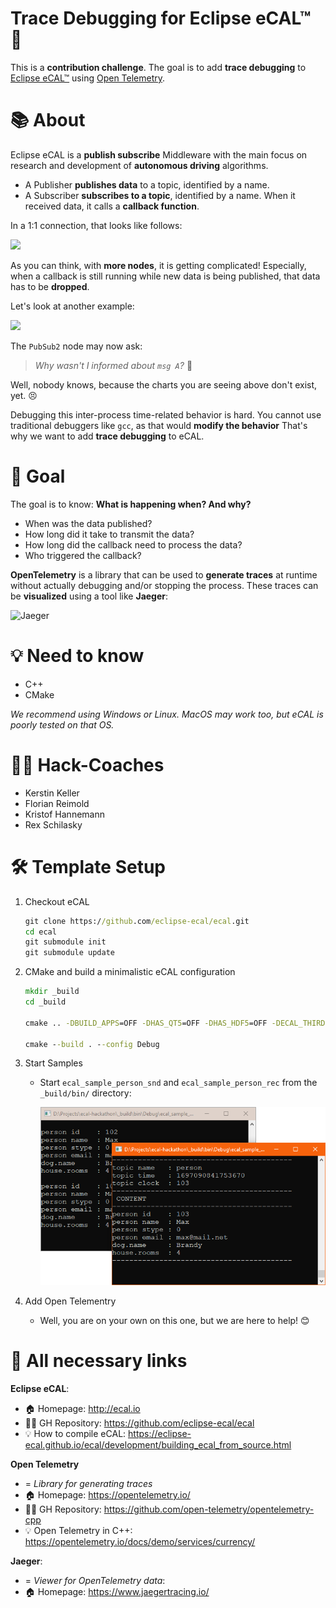 # Trace Debugging for Eclipse eCAL™ 🐛

This is a **contribution challenge**. The goal is to add **trace debugging** to [Eclipse eCAL™](http://ecal.io) using [Open Telemetry](https://opentelemetry.io/).

# 📚 About

Eclipse eCAL is a **publish subscribe** Middleware with the main focus on research and development of **autonomous driving** algorithms.

- A Publisher **publishes data** to a topic, identified by a name.
- A Subscriber **subscribes to a topic**, identified by a name. When it received data, it calls a **callback function**.

In a 1:1 connection, that looks like follows:

[![](https://mermaid.ink/img/pako:eNq1kMsKwjAQRX8lzLr-QBYFH1tB6DabSTJtg0mqeQhS-u9GIxQE3Tmrmbl35sKZQU2agEOkayav6GBwCOiEZ6VOWVoTRwqbtu2yjCoYSYEzFwe2rRZUydwwEVv1Kqzzx_EerZWoztWm6euHX-m7P6ZDA46CQ6MLl_lpFJBGciSAl1ZTj9kmAcIvxYo5Td3dK-ApZGogX3R598YIvEcby5a0SVM4VtYv5MsDKi6Cyg?type=svg)](https://mermaid.live/edit#pako:eNq1kMsKwjAQRX8lzLr-QBYFH1tB6DabSTJtg0mqeQhS-u9GIxQE3Tmrmbl35sKZQU2agEOkayav6GBwCOiEZ6VOWVoTRwqbtu2yjCoYSYEzFwe2rRZUydwwEVv1Kqzzx_EerZWoztWm6euHX-m7P6ZDA46CQ6MLl_lpFJBGciSAl1ZTj9kmAcIvxYo5Td3dK-ApZGogX3R598YIvEcby5a0SVM4VtYv5MsDKi6Cyg)

As you can think, with **more nodes**, it is getting complicated! Especially, when a callback is still running while new data is being published, that data has to be **dropped**.

Let's look at another example:

[![](https://mermaid.ink/img/pako:eNptkT-PwjAMxb9K5AkkGOiYAQmubKCrrmsWN3FLRP4caXLSCfHdL0CFeoVMjv3eT0_2BaRXBBx6OidykkqNXUArHMuvSo3R_ZHCcr3OdZ2aFWe279jmMUcZ9Q9GYsPw6bp9xp69dx37QGMalKcpewrfsln59VlVu3L-HlgMIdjMeqVbTWoQKnqfaNItxthijP0f8QWXjbAAS8GiVnlpl5tOQDySJQE8l4paTCYKEO6apZiir3-dBB5DogWkb5Vpw46Bt2j63CWlow-HxyHu97j-ARlshOw?type=svg)](https://mermaid.live/edit#pako:eNptkT-PwjAMxb9K5AkkGOiYAQmubKCrrmsWN3FLRP4caXLSCfHdL0CFeoVMjv3eT0_2BaRXBBx6OidykkqNXUArHMuvSo3R_ZHCcr3OdZ2aFWe279jmMUcZ9Q9GYsPw6bp9xp69dx37QGMalKcpewrfsln59VlVu3L-HlgMIdjMeqVbTWoQKnqfaNItxthijP0f8QWXjbAAS8GiVnlpl5tOQDySJQE8l4paTCYKEO6apZiir3-dBB5DogWkb5Vpw46Bt2j63CWlow-HxyHu97j-ARlshOw)

The `PubSub2` node may now ask:

> *Why wasn't I informed about `msg A`?* 🤔

Well, nobody knows, because the charts you are seeing above don't exist, yet. 😣

Debugging this inter-process time-related behavior is hard. You cannot use traditional debuggers like `gcc`, as that would **modify the behavior** That's why we want to add **trace debugging** to eCAL.

# 🎯 Goal

The goal is to know: **What is happening when? And why?**

- When was the data published?
- How long did it take to transmit the data?
- How long did the callback need to process the data?
- Who triggered the callback?

**OpenTelemetry** is a library that can be used to **generate traces** at runtime without actually debugging and/or stopping the process. These traces can be **visualized** using a tool like **Jaeger**:

![Jaeger](https://opentelemetry.io/docs/demo/screenshots/jaeger-trace-view.png)


# 💡 Need to know

- C++
- CMake

*We recommend using Windows or Linux. MacOS may work too, but eCAL is poorly tested on that OS.*

# 👨‍🏫 Hack-Coaches

- Kerstin Keller
- Florian Reimold
- Kristof Hannemann
- Rex Schilasky

# 🛠 Template Setup

1. Checkout eCAL

    ```cmd
    git clone https://github.com/eclipse-ecal/ecal.git
    cd ecal
    git submodule init
    git submodule update
    ```

2. CMake and build a minimalistic eCAL configuration

    ```cmd
    mkdir _build
    cd _build

    cmake .. -DBUILD_APPS=OFF -DHAS_QT5=OFF -DHAS_HDF5=OFF -DECAL_THIRDPARTY_BUILD_FINEFTP=OFF -DECAL_THIRDPARTY_BUILD_CURL=OFF -DECAL_THIRDPARTY_BUILD_HDF5=OFF -DECAL_THIRDPARTY_BUILD_QWT=OFF -DCMAKE_BUILD_TYPE=Debug

    cmake --build . --config Debug
    ```

3. Start Samples

    - Start `ecal_sample_person_snd` and `ecal_sample_person_rec` from the `_build/bin/` directory:

        ![eCAL Person samples](img/person.png)

4. Add Open Telementry

    - Well, you are on your own on this one, but we are here to help! 😊

# 👀 All necessary links

**Eclipse eCAL**:
- 🏠 Homepage: http://ecal.io
- 👨‍💻 GH Repository: https://github.com/eclipse-ecal/ecal
- 💡 How to compile eCAL: https://eclipse-ecal.github.io/ecal/development/building_ecal_from_source.html

**Open Telemetry**
- = *Library for generating traces*
- 🏠 Homepage: https://opentelemetry.io/
- 👨‍💻 GH Repository: https://github.com/open-telemetry/opentelemetry-cpp
- 💡 Open Telemetry in C++: https://opentelemetry.io/docs/demo/services/currency/

**Jaeger**:
- = *Viewer for OpenTelemetry data*:
- 🏠 Homepage: https://www.jaegertracing.io/